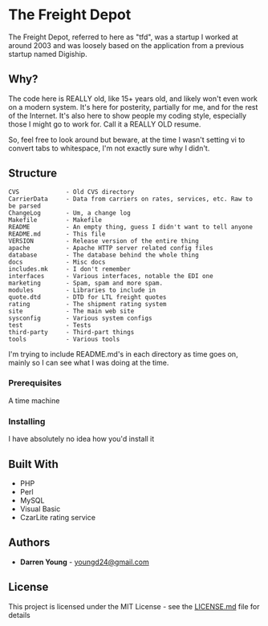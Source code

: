 # The Freight Depot

The Freight Depot, referred to here as "tfd", was a startup I worked at around 2003 and was loosely based on the application from a previous startup named Digiship.

## Why?

The code here is REALLY old, like 15+ years old, and likely won't even work on a modern system. It's here for posterity, partially for me, and for the rest of the Internet. It's also here to show people my coding style, especially those I might go to work for. Call it a REALLY OLD resume.

So, feel free to look around but beware, at the time I wasn't setting vi to convert tabs to whitespace, I'm not exactly sure why I didn't. 

## Structure

```
CVS             - Old CVS directory
CarrierData     - Data from carriers on rates, services, etc. Raw to be parsed
ChangeLog       - Um, a change log
Makefile        - Makefile
README          - An empty thing, guess I didn't want to tell anyone
README.md       - This file
VERSION         - Release version of the entire thing
apache          - Apache HTTP server related config files
database        - The database behind the whole thing
docs            - Misc docs
includes.mk     - I don't remember
interfaces      - Various interfaces, notable the EDI one
marketing       - Spam, spam and more spam.
modules         - Libraries to include in
quote.dtd       - DTD for LTL freight quotes
rating          - The shipment rating system
site            - The main web site
sysconfig       - Various system configs
test            - Tests
third-party     - Third-part things
tools           - Various tools
```

I'm trying to include README.md's in each directory as time goes on, mainly so I can see what I was doing at the time.

### Prerequisites

A time machine

### Installing

I have absolutely no idea how you'd install it

## Built With

* PHP
* Perl
* MySQL
* Visual Basic
* CzarLite rating service

## Authors

* **Darren Young** - youngd24@gmail.com

## License

This project is licensed under the MIT License - see the [LICENSE.md](LICENSE.md) file for details
